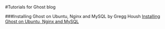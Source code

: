 #Tutorials for Ghost blog

###Installing Ghost on Ubuntu, Nginx and MySQL by Gregg Housh
[Installing Ghost on Ubuntu, Nginx and MySQL](http://0v.org/installing-ghost-on-ubuntu-nginx-and-mysql/#.UrkfsfRDudg)

